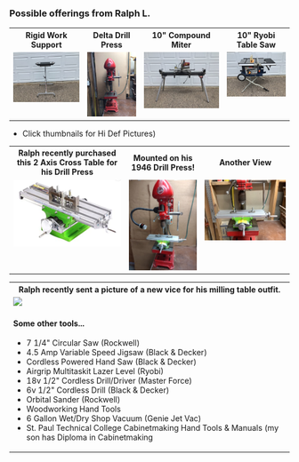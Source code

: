 
### Possible offerings from Ralph L.

<table>
  <tr>
    <th>Rigid Work Support</td>
    <th>Delta Drill Press</td>
    <th>10" Compound Miter</td>
    <th>10" Ryobi Table Saw</td>   
  </tr>
  <tr>
      <td valign="top">
      <a href="./image1.jpeg">
      <img src="./Thumbnails/image1-t.jpg">
      </a>
      </td>
         <td valign="top">
      <a href="./image2.jpeg">
      <img src="./Thumbnails/image2-t.jpg">
      </a>
      </td>
        <td valign="top">
      <a href="./image3.jpeg">
      <img src="./Thumbnails/image3-t.jpg">
      </a>
      </td>
        <td valign="top">
      <a href="./image4.jpeg">
      <img src="./Thumbnails/image4-t.jpg">
      </a>
      </td>
  </tr>
 </table>
 
- Click thumbnails for Hi Def Pictures)

<table>
  <tr>
    <th>Ralph recently purchased this 2 Axis Cross Table for his Drill Press</td>
    <th>Mounted on his 1946 Drill Press!</td>
    <th>Another View</td>
  </tr>
  <tr>
      <td valign="top">
      <a href="./Cross-Table.png">
      <img src="./Thumbnails/Cross-Table-T.png">
      </a>
      </td>
      <td valign="top">
      <a href="./P-Table-Light.jpg">
      <img src="./Thumbnails/P-Table-Light-T.jpg">
      </a>
      </td>
      <td valign="top">
      <a href="./Table-Mounted.jpeg">
      <img src="./Thumbnails/Table-Mounted-T.jpg">
      </a>
      </td>      
      </table>
 <table>
 <tr>
 <th> Ralph recently sent a picture of a new vice for his milling table outfit. </td>
 </tr>
 <tr>
 <td valign="top">
      <a href="./Milling-Table-Close.jpeg">
      <img src="./Thumbnails/Milling-Table-Close-T.png">
      </a>
 

  #### Some other tools...
- 7 1/4" Circular Saw (Rockwell)
- 4.5 Amp Variable Speed Jigsaw (Black & Decker)
- Cordless Powered Hand Saw (Black & Decker)
- Airgrip Multitaskit Lazer Level (Ryobi)
- 18v 1/2" Cordless Drill/Driver (Master Force)
- 6v 1/2" Cordless Drill (Black & Decker)
- Orbital Sander (Rockwell)
- Woodworking Hand Tools
- 6 Gallon Wet/Dry Shop Vacuum (Genie Jet Vac)
- St. Paul Technical College Cabinetmaking Hand Tools & Manuals (my son has Diploma in Cabinetmaking
